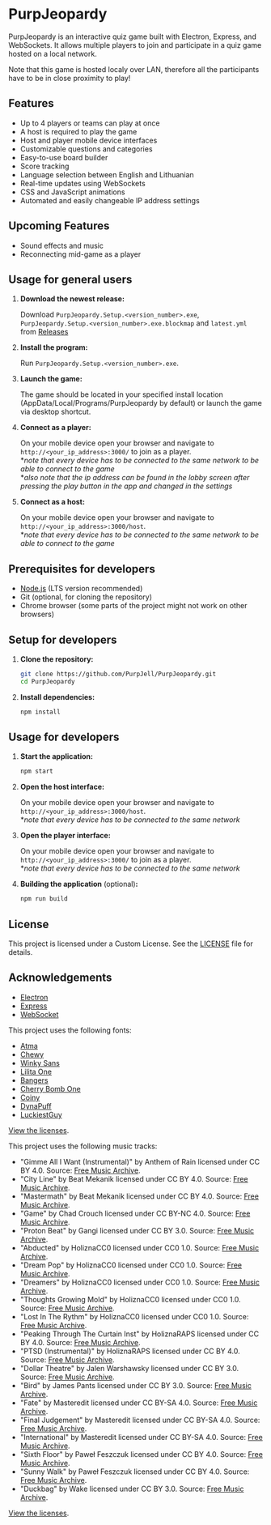 # PurpJeopardy

PurpJeopardy is an interactive quiz game built with Electron, Express, and WebSockets. It allows multiple players to join and participate in a quiz game hosted on a local network.

Note that this game is hosted localy over LAN, therefore all the participants have to be in close proximity to play!

## Features

- Up to 4 players or teams can play at once
- A host is required to play the game
- Host and player mobile device interfaces
- Customizable questions and categories
- Easy-to-use board builder
- Score tracking
- Language selection between English and Lithuanian
- Real-time updates using WebSockets
- CSS and JavaScript animations
- Automated and easily changeable IP address settings

## Upcoming Features

- Sound effects and music
- Reconnecting mid-game as a player

## Usage for general users

1. **Download the newest release:**

    Download `PurpJeopardy.Setup.<version_number>.exe`, `PurpJeopardy.Setup.<version_number>.exe.blockmap` and `latest.yml` from
    [Releases](https://github.com/PurpJell/PurpJeopardy/releases/latest)

2. **Install the program:**

    Run `PurpJeopardy.Setup.<version_number>.exe`.

3. **Launch the game:**

    The game should be located in your specified install location (AppData/Local/Programs/PurpJeopardy by default) or launch the game via desktop shortcut.

4. **Connect as a player:**

    On your mobile device open your browser and navigate to `http://<your_ip_address>:3000/` to join as a player.  
    \**note that every device has to be connected to the same network to be able to connect to the game*  
    \**also note that the ip address can be found in the lobby screen after pressing the play button in the app and changed in the settings*

5. **Connect as a host:**

    On your mobile device open your browser and navigate to `http://<your_ip_address>:3000/host`.  
    \**note that every device has to be connected to the same network to be able to connect to the game*


## Prerequisites for developers

- [Node.js](https://nodejs.org/) (LTS version recommended)
- Git (optional, for cloning the repository)
- Chrome browser (some parts of the project might not work on other browsers)

## Setup for developers

1. **Clone the repository:**

    ```bash
    git clone https://github.com/PurpJell/PurpJeopardy.git
    cd PurpJeopardy
    ```

2. **Install dependencies:**

    ```bash
    npm install
    ```

## Usage for developers

1. **Start the application:**

    ```bash
    npm start
    ```

2. **Open the host interface:**

    On your mobile device open your browser and navigate to `http://<your_ip_address>:3000/host`.  
    \**note that every device has to be connected to the same network*

4. **Open the player interface:**

    On your mobile device open your browser and navigate to `http://<your_ip_address>:3000/` to join as a player.  
    \**note that every device has to be connected to the same network*

5. **Building the application** (optional)**:** 

    ```bash
    npm run build
    ```

## License

This project is licensed under a Custom License. See the [LICENSE](./LICENSE) file for details.

## Acknowledgements

- [Electron](https://www.electronjs.org/)
- [Express](https://expressjs.com/)
- [WebSocket](https://www.npmjs.com/package/ws)

This project uses the following fonts:

- [Atma](https://fonts.google.com/specimen/Atma)
- [Chewy](https://fonts.google.com/specimen/Chewy)
- [Winky Sans](https://fonts.google.com/specimen/Winky+Sans)
- [Lilita One](https://fonts.google.com/specimen/Lilita+One)
- [Bangers](https://fonts.google.com/specimen/Bangers)
- [Cherry Bomb One](https://fonts.google.com/specimen/Cherry+Bomb+One)
- [Coiny](https://fonts.google.com/specimen/Coiny)
- [DynaPuff](https://fonts.google.com/specimen/DynaPuff)
- [LuckiestGuy](https://fonts.google.com/specimen/Luckiest+Guy)

[View the licenses](./fonts/licenses/).

This project uses the following music tracks:

- "Gimme All I Want (Instrumental)" by Anthem of Rain licensed under CC BY 4.0. Source: [Free Music Archive](https://freemusicarchive.org/music/anthem-of-rain/freedom/gimme-all-i-want-instrumental/).
- "City Line" by Beat Mekanik licensed under CC BY 4.0. Source: [Free Music Archive](https://freemusicarchive.org/music/beat-mekanik/single/city-line/).
- "Mastermath" by Beat Mekanik licensed under CC BY 4.0. Source: [Free Music Archive](https://freemusicarchive.org/music/beat-mekanik/single/mastermath/).
- "Game" by Chad Crouch licensed under CC BY-NC 4.0. Source: [Free Music Archive](https://freemusicarchive.org/music/Chad_Crouch/Jams/Game_1525/).
- "Proton Beat" by Gangi licensed under CC BY 3.0. Source: [Free Music Archive](https://freemusicarchive.org/music/Gangi/Bonus_Beat_Blast_2011/22_gangi-proton_beat/).
- "Abducted" by HoliznaCC0 licensed under CC0 1.0. Source: [Free Music Archive](https://freemusicarchive.org/music/holiznacc0/beats-from-the-crypt/abducted/).
- "Dream Pop" by HoliznaCC0 licensed under CC0 1.0. Source: [Free Music Archive](https://freemusicarchive.org/music/holiznacc0/only-in-the-milky-way-part-3/dream-pop/).
- "Dreamers" by HoliznaCC0 licensed under CC0 1.0. Source: [Free Music Archive](https://freemusicarchive.org/music/holiznacc0/forager/dreamers/).
- "Thoughts Growing Mold" by HoliznaCC0 licensed under CC0 1.0. Source: [Free Music Archive](https://freemusicarchive.org/music/holiznacc0/forager-pt-2/thoughts-growing-mold/).
- "Lost In The Rythm" by HoliznaCC0 licensed under CC0 1.0. Source: [Free Music Archive](https://freemusicarchive.org/music/holiznacc0/lost/lost-in-the-rythm/).
- "Peaking Through The Curtain Inst" by HoliznaRAPS licensed under CC BY 4.0. Source: [Free Music Archive](https://freemusicarchive.org/music/holiznaraps/peaking-through-the-curtain/peaking-through-the-curtain-inst/).
- "PTSD (Instrumental)" by HoliznaRAPS licensed under CC BY 4.0. Source: [Free Music Archive](https://freemusicarchive.org/music/holiznaraps/ptsd/ptsd-instrumental-2/).
- "Dollar Theatre" by Jalen Warshawsky licensed under CC BY 3.0. Source: [Free Music Archive](https://freemusicarchive.org/music/Jalen_Warshawsky/Bonus_Beat_Blast_2011/31_jalen_warshawsky-dollar_theatre/).
- "Bird" by James Pants licensed under CC BY 3.0. Source: [Free Music Archive](https://freemusicarchive.org/music/James_Pants/Bonus_Beat_Blast_2011/33_james_pants-bird/).
- "Fate" by Masteredit licensed under CC BY-SA 4.0. Source: [Free Music Archive](https://freemusicarchive.org/music/masteredit/golden-scorpion/fate-1/).
- "Final Judgement" by Masteredit licensed under CC BY-SA 4.0. Source: [Free Music Archive](https://freemusicarchive.org/music/masteredit/golden-scorpion/final-judgement/).
- "International" by Masteredit licensed under CC BY-SA 4.0. Source: [Free Music Archive](https://freemusicarchive.org/music/masteredit/golden-scorpion/international/).
- "Sixth Floor" by Paweł Feszczuk licensed under CC BY 4.0. Source: [Free Music Archive](https://freemusicarchive.org/music/pawel-feszczuk/walking-next-to-the-playing-piano/sixth-floor/).
- "Sunny Walk" by Paweł Feszczuk licensed under CC BY 4.0. Source: [Free Music Archive](https://freemusicarchive.org/music/pawel-feszczuk/walking-next-to-the-playing-piano/sunny-walk/).
- "Duckbag" by Wake licensed under CC BY 3.0. Source: [Free Music Archive](https://freemusicarchive.org/music/Wake/Bonus_Beat_Blast_2011/67_wake-duckbag/).

[View the licenses](./audio/licenses/).